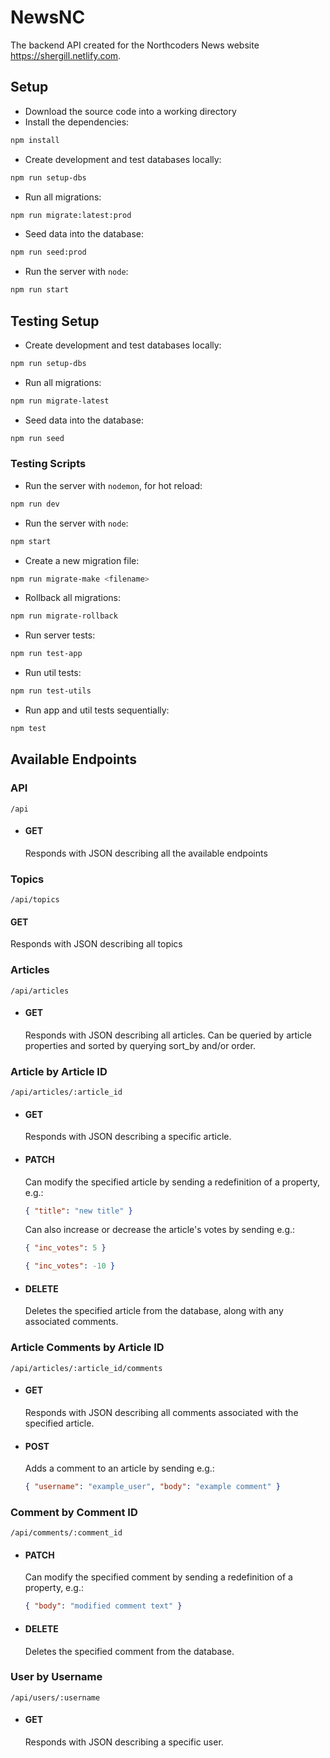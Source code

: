 # NewsNC

The backend API created for the Northcoders News website https://shergill.netlify.com.

## Setup

- Download the source code into a working directory
- Install the dependencies:

```bash
npm install
```

- Create development and test databases locally:

```bash
npm run setup-dbs
```

- Run all migrations:

```bash
npm run migrate:latest:prod
```

- Seed data into the database:

```bash
npm run seed:prod
```

- Run the server with `node`:

```bash
npm run start
```

## Testing Setup

- Create development and test databases locally:

```bash
npm run setup-dbs
```

- Run all migrations:

```bash
npm run migrate-latest
```

- Seed data into the database:

```bash
npm run seed
```

### Testing Scripts

- Run the server with `nodemon`, for hot reload:

```bash
npm run dev
```

- Run the server with `node`:

```bash
npm start
```

- Create a new migration file:

```bash
npm run migrate-make <filename>
```

- Rollback all migrations:

```bash
npm run migrate-rollback
```

- Run server tests:

```bash
npm run test-app
```

- Run util tests:

```bash
npm run test-utils
```

- Run app and util tests sequentially:

```bash
npm test
```

## Available Endpoints

### API

```
/api
```

- #### GET

  Responds with JSON describing all the available endpoints

### Topics

```
/api/topics
```

#### GET

Responds with JSON describing all topics

### Articles

```
/api/articles
```

- #### GET

  Responds with JSON describing all articles. Can be queried by article properties and sorted by querying sort_by and/or order.

### Article by Article ID

```
/api/articles/:article_id
```

- #### GET

  Responds with JSON describing a specific article.

- #### PATCH

  Can modify the specified article by sending a redefinition of a property, e.g.:

  ```json
  { "title": "new title" }
  ```

  Can also increase or decrease the article's votes by sending e.g.:

  ```json
  { "inc_votes": 5 }
  ```

  ```json
  { "inc_votes": -10 }
  ```

- #### DELETE

  Deletes the specified article from the database, along with any associated comments.

### Article Comments by Article ID

```
/api/articles/:article_id/comments
```

- #### GET

  Responds with JSON describing all comments associated with the specified article.

- #### POST

  Adds a comment to an article by sending e.g.:

  ```json
  { "username": "example_user", "body": "example comment" }
  ```

### Comment by Comment ID

```
/api/comments/:comment_id
```

- #### PATCH

  Can modify the specified comment by sending a redefinition of a property, e.g.:

  ```json
  { "body": "modified comment text" }
  ```

- #### DELETE

  Deletes the specified comment from the database.

### User by Username

```
/api/users/:username
```

- #### GET

  Responds with JSON describing a specific user.
